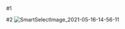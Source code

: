 #1


#2
![SmartSelectImage_2021-05-16-14-56-11](https://user-images.githubusercontent.com/77528969/118387095-2854fb00-b657-11eb-8a92-df23bfe06c1b.png)
